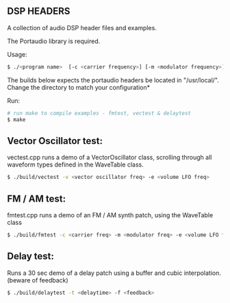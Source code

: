 ## DSP HEADERS

A collection of audio DSP header files and examples.

The Portaudio library is required.

Usage:
```bash
$ ./<program name>  [-c <carrier frequency>] [-m <modulator frequency>]
```

The builds below expects the portaudio headers be located in "/usr/local/".
Change the directory to match your configuration*

Run:
```bash
# run make to compile examples - fmtest, vectest & delaytest
$ make

```

## Vector Oscillator test:
vectest.cpp runs a demo of a VectorOscillator class, scrolling through all waveform types defined in the
WaveTable class. 
```bash
$ ./build/vectest -v <vector oscillator freq> -e <volume LFO freq>
```

## FM / AM test:
fmtest.cpp runs a demo of an FM / AM synth patch, using the WaveTable class
```bash
$ ./build/fmtest -c <carrier freq> -m <modulator freq> -e <volume LFO freq>
```

## Delay test:
Runs a 30 sec demo of a delay patch using a buffer and cubic interpolation. (beware of feedback)
```bash
$ ./build/delaytest -t <delaytime> -f <feedback>
```
